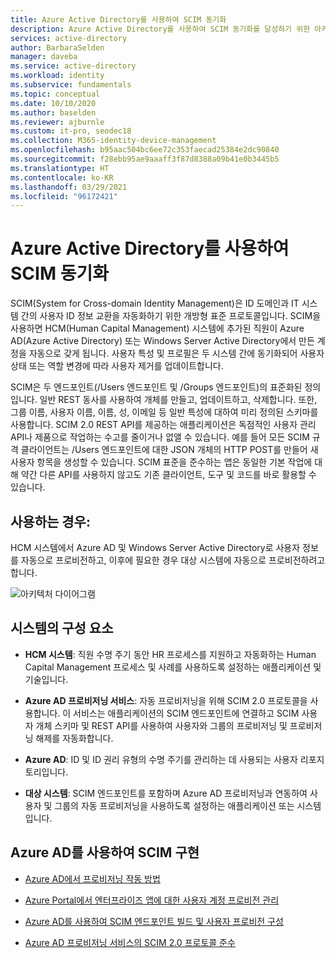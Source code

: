 ```yaml
---
title: Azure Active Directory를 사용하여 SCIM 동기화
description: Azure Active Directory를 사용하여 SCIM 동기화를 달성하기 위한 아키텍처 지침입니다.
services: active-directory
author: BarbaraSelden
manager: daveba
ms.service: active-directory
ms.workload: identity
ms.subservice: fundamentals
ms.topic: conceptual
ms.date: 10/10/2020
ms.author: baselden
ms.reviewer: ajburnle
ms.custom: it-pro, seodec18
ms.collection: M365-identity-device-management
ms.openlocfilehash: b95aac504bc6ee72c353faecad25384e2dc90840
ms.sourcegitcommit: f28ebb95ae9aaaff3f87d8388a09b41e0b3445b5
ms.translationtype: HT
ms.contentlocale: ko-KR
ms.lasthandoff: 03/29/2021
ms.locfileid: "96172421"
---
```

# <a name="scim-synchronization-with-azure-active-directory"></a>Azure Active Directory를 사용하여 SCIM 동기화

SCIM(System for Cross-domain Identity Management)은 ID 도메인과 IT 시스템 간의 사용자 ID 정보 교환을 자동화하기 위한 개방형 표준 프로토콜입니다. SCIM을 사용하면 HCM(Human Capital Management) 시스템에 추가된 직원이 Azure AD(Azure Active Directory) 또는 Windows Server Active Directory에서 만든 계정을 자동으로 갖게 됩니다. 사용자 특성 및 프로필은 두 시스템 간에 동기화되어 사용자 상태 또는 역할 변경에 따라 사용자 제거를 업데이트합니다.

SCIM은 두 엔드포인트(/Users 엔드포인트 및 /Groups 엔드포인트)의 표준화된 정의입니다. 일반 REST 동사를 사용하여 개체를 만들고, 업데이트하고, 삭제합니다. 또한, 그룹 이름, 사용자 이름, 이름, 성, 이메일 등 일반 특성에 대하여 미리 정의된 스키마를 사용합니다. SCIM 2.0 REST API를 제공하는 애플리케이션은 독점적인 사용자 관리 API나 제품으로 작업하는 수고를 줄이거나 없앨 수 있습니다. 예를 들어 모든 SCIM 규격 클라이언트는 /Users 엔드포인트에 대한 JSON 개체의 HTTP POST를 만들어 새 사용자 항목을 생성할 수 있습니다. SCIM 표준을 준수하는 앱은 동일한 기본 작업에 대해 약간 다른 API를 사용하지 않고도 기존 클라이언트, 도구 및 코드를 바로 활용할 수 있습니다. 

## <a name="use-when"></a>사용하는 경우: 

HCM 시스템에서 Azure AD 및 Windows Server Active Directory로 사용자 정보를 자동으로 프로비전하고, 이후에 필요한 경우 대상 시스템에 자동으로 프로비전하려고 합니다. 

![아키텍처 다이어그램](./media/authentication-patterns/scim-auth.png)


## <a name="components-of-system"></a>시스템의 구성 요소 

* **HCM 시스템**: 직원 수명 주기 동안 HR 프로세스를 지원하고 자동화하는 Human Capital Management 프로세스 및 사례를 사용하도록 설정하는 애플리케이션 및 기술입니다. 

* **Azure AD 프로비저닝 서비스**: 자동 프로비저닝을 위해 SCIM 2.0 프로토콜을 사용합니다. 이 서비스는 애플리케이션의 SCIM 엔드포인트에 연결하고 SCIM 사용자 개체 스키마 및 REST API를 사용하여 사용자와 그룹의 프로비저닝 및 프로비저닝 해제를 자동화합니다.  

* **Azure AD**: ID 및 ID 권리 유형의 수명 주기를 관리하는 데 사용되는 사용자 리포지토리입니다. 

* **대상 시스템**: SCIM 엔드포인트를 포함하며 Azure AD 프로비저닝과 연동하여 사용자 및 그룹의 자동 프로비저닝을 사용하도록 설정하는 애플리케이션 또는 시스템입니다.  

## <a name="implement-scim-with-azure-ad"></a>Azure AD를 사용하여 SCIM 구현 

* [Azure AD에서 프로비저닝 작동 방법](../app-provisioning/how-provisioning-works.md)

* [Azure Portal에서 엔터프라이즈 앱에 대한 사용자 계정 프로비전 관리](../app-provisioning/configure-automatic-user-provisioning-portal.md)

* [Azure AD를 사용하여 SCIM 엔드포인트 빌드 및 사용자 프로비전 구성](../app-provisioning/use-scim-to-provision-users-and-groups.md)

* [Azure AD 프로비저닝 서비스의 SCIM 2.0 프로토콜 준수](../app-provisioning/application-provisioning-config-problem-scim-compatibility.md)